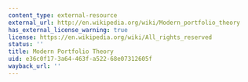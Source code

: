 ```yaml
---
content_type: external-resource
external_url: http://en.wikipedia.org/wiki/Modern_portfolio_theory
has_external_license_warning: true
license: https://en.wikipedia.org/wiki/All_rights_reserved
status: ''
title: Modern Portfolio Theory
uid: e36c0f17-3a64-463f-a522-68e07312605f
wayback_url: ''
---
```

